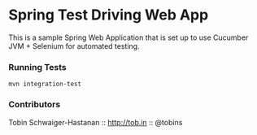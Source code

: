 Spring Test Driving Web App
===========================

This is a sample Spring Web Application that is set up to use
Cucumber JVM + Selenium for automated testing.

### Running Tests

	mvn integration-test

### Contributors

Tobin Schwaiger-Hastanan :: http://tob.in :: @tobins
